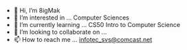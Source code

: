 - 👋 Hi, I’m 8igMak
- 👀 I’m interested in ... Computer Sciences
- 🌱 I’m currently learning ... CS50 Intro to Computer Science
- 💞️ I’m looking to collaborate on ... 
- 📫 How to reach me ... infotec_svs@comcast.net

<!---
8igMak/8igMak is a ✨ special ✨ repository because its `README.md` (this file) appears on your GitHub profile.
You can click the Preview link to take a look at your changes.
--->

